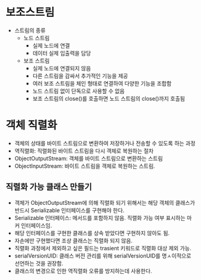 # 보조스트림
- 스트림의 종류
    - 노드 스트림
        - 실제 노드에 연결
        - 데이터 실제 입출력을 담당
    - 보조 스트림
        - 실제 노드에 연결되지 않음
        - 다른 스트림을 감싸서 추가적인 기능을 제공
        - 여러 보조 스트림을 체인 형태로 연결하여 다양한 기능을 조합함
        - 노드 스트림 없이 단독으로 사용할 수 없음
        - 보조 스트림의 close()를 호출하면 노드 스트림의 close()까지 호출됨


# 객체 직렬화
- 객체의 상태를 바이트 스트림으로 변환하여 저장하거나 전송할 수 있도록 하는 과정
- 역직렬화: 직렬화된 바이트 스트림을 다시 객체로 복원하는 절차
- ObjectOutputStream: 객체를 바이트 스트림으로 변환하는 스트림
- ObjectInputStream: 바이트 스트림을 객체로 복원하는 스트림.

## 직렬화 가능 클래스 만들기
- 객체가 ObjectOutputStream에 의해 직렬화 되기 위해서는 해당 객체의 클래스가 반드시 Serializable 인터페이스를 구현해야 한다.
- Serializable 인터페이스: 메서드를 포함하지 않음. 직렬화 가능 여부 표시하는 마커 인터페이스임.
- 해당 인터페이스를 구현한 클래스를 상속 받았다면 구현하지 않아도 됨.
- 자손에만 구현했다면 조상 클래스는 직렬화 되지 않음.
- 직렬화 과정에서 제외하고 싶은 필드는 trasient 키워드로 직렬화 대상 제외 가능.
- serialVersionUID: 클래스 버전 관리를 위해 serialVersionUID를 명ㅅ이적으로 선언하는 것을 권장함.
- 클래스의 변경으로 인한 역직렬화 오류를 방지하는데 사용한다.
